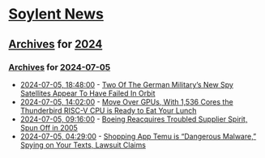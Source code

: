 # [Soylent News](../../../README.md)

## [Archives](../../index.md) for [2024](../index.md)

### [Archives](../../index.md) for [2024-07-05](index.md)

* [2024-07-05, 18:48:00](https://soylentnews.org/article.pl?sid=24/07/04/0540230&from=rss) - [Two Of The German Military’s New Spy Satellites Appear To Have Failed In Orbit](https://soylentnews.org/article.pl?sid=24/07/04/0540230&from=rss)
* [2024-07-05, 14:02:00](https://soylentnews.org/article.pl?sid=24/07/04/044205&from=rss) - [Move Over GPUs, With 1,536 Cores the Thunderbird RISC-V CPU is Ready to Eat Your Lunch](https://soylentnews.org/article.pl?sid=24/07/04/044205&from=rss)
* [2024-07-05, 09:16:00](https://soylentnews.org/article.pl?sid=24/07/04/024253&from=rss) - [Boeing Reacquires Troubled Supplier Spirit, Spun Off in 2005](https://soylentnews.org/article.pl?sid=24/07/04/024253&from=rss)
* [2024-07-05, 04:29:00](https://soylentnews.org/article.pl?sid=24/07/04/0153219&from=rss) - [Shopping App Temu is “Dangerous Malware,” Spying on Your Texts, Lawsuit Claims](https://soylentnews.org/article.pl?sid=24/07/04/0153219&from=rss)
